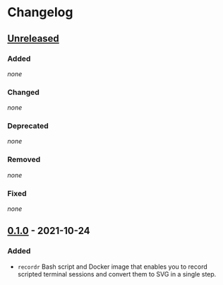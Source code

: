 # Changelog

## [Unreleased]
### Added
*none*

### Changed
*none*

### Deprecated
*none*

### Removed
*none*

### Fixed
*none*

## [0.1.0] - 2021-10-24

### Added
- `recordr` Bash script and Docker image that enables you to record scripted
  terminal sessions and convert them to SVG in a single step.

[unreleased]: https://github.com/bkahlert/recordr/compare/v0.1.0...HEAD
[0.1.0]: https://github.com/bkahlert/recordr/releases/tag/v0.1.0
